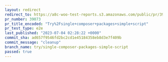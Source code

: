 ```yaml
---
layout: redirect
redirect_to: https://a8c-woo-test-reports.s3.amazonaws.com/public/pr/39073/e2e/index.html
pr_number: 39073
pr_title_encoded: "Try%2Fsingle+composer+packages+simple+script"
pr_test_type: e2e
last_published: "2023-07-04 02:28:22 +0000"
commit_sha: ad657f9546fd2bc2cd1e45184358eb8d3e7f409b
commit_message: "cleanup"
branch_name: try/single-composer-packages-simple-script
passed: true
---
```

